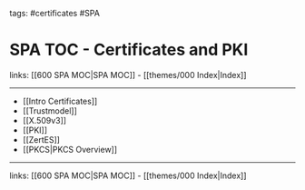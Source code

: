 tags: #certificates #SPA 

# SPA TOC - Certificates and PKI

links: [[600 SPA MOC|SPA MOC]] - [[themes/000 Index|Index]]

---

- [[Intro Certificates]]
- [[Trustmodel]]
- [[X.509v3]]
- [[PKI]]
- [[ZertES]]
- [[PKCS|PKCS Overview]]

---
links: [[600 SPA MOC|SPA MOC]] - [[themes/000 Index|Index]]